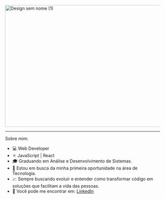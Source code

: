 
<img width="1584" height="396" alt="Design sem nome (1)" src="https://github.com/user-attachments/assets/cdae9315-7a52-40ea-b60f-dfe33c52abcd" />

__________________________________________________________________________________________________________________________________________________

Sobre mim:

- 💻 Web Developer
- ⚛️ JavaScript | React
- 🎓 Graduando em Análise e Desenvolvimento de Sistemas.
- 🚀 Estou em busca da minha primeira oportunidade na área de Tecnologia.
- 📈 Sempre buscando evoluir e entender como transformar código em soluções que facilitam a vida das pessoas.
- 🔗 Você pode me encontrar em: [LinkedIn](https://www.linkedin.com/in/cesar-s-45a694323/)
<!--
**cesar-seixas/cesar-seixas** is a ✨ _special_ ✨ repository because its `README.md` (this file) appears on your GitHub profile.

Here are some ideas to get you started:

- 🔭 I’m currently working on ...
- 🌱 I’m currently learning ...
- 👯 I’m looking to collaborate on ...
- 🤔 I’m looking for help with ...
- 💬 Ask me about ...
- 📫 How to reach me: ...
- 😄 Pronouns: ...
- ⚡ Fun fact: ...
-->

